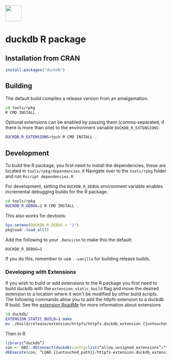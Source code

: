 <img src="https://duckdb.org/images/DuckDB_Logo_dl.png" height="50">

# duckdb R package

## Installation from CRAN

```r
install.packages("duckdb")
```

## Building

The default build compiles a release version from an amalgamation.

```sh
cd tools/rpkg
R CMD INSTALL .
```

Optional extensions can be enabled by passing them (comma-separated, if there is more than one) to the environment variable `DUCKDB_R_EXTENSIONS`:

```sh
DUCKDB_R_EXTENSIONS=tpch R CMD INSTALL .
```

## Development

To build the R package, you first need to install the dependencies, these are located in `tools/rpkg/dependencies.R`
Navigate over to the `tools/rpkg` folder and run `Rscript dependencies.R`

For development, setting the `DUCKDB_R_DEBUG` environment variable enables incremental debugging builds for the R package.

```sh
cd tools/rpkg
DUCKDB_R_DEBUG=1 R CMD INSTALL .
```

This also works for devtools:

```r
Sys.setenv(DUCKDB_R_DEBUG = "1")
pkgload::load_all()
```

Add the following to your `.Renviron` to make this the default:

```
DUCKDB_R_DEBUG=1
```

If you do this, remember to use `--vanilla` for building release builds.

### Developing with Extensions
If you wish to build or add extensions to the R package you first need to build duckdb with the 
`extension_static_build` flag and move the desired extension to a location where it won't be 
modified by other build scripts. The following commands allow you to add the httpfs extension to 
a duckdb R build. See the [extension ReadMe](https://github.com/duckdb/duckdb/tree/main/extension#readme) for more 
information about extensions 
```sh
cd duckdb/
EXTENSION_STATIC_BUILD=1 make
mv ./build/release/extension/httpfs/httpfs.duckdb_extension {{untouched_path}}/httpfs-extension.duckdb_extension
```
Then in R
```r
library(“duckdb”)
con <- DBI::dbConnect(duckdb(config=list(“allow_unsigned_extensions”=“true”)))
dbExecute(con, “LOAD {{untouched_path}}/httpfs-extension.duckdb_extension")
```